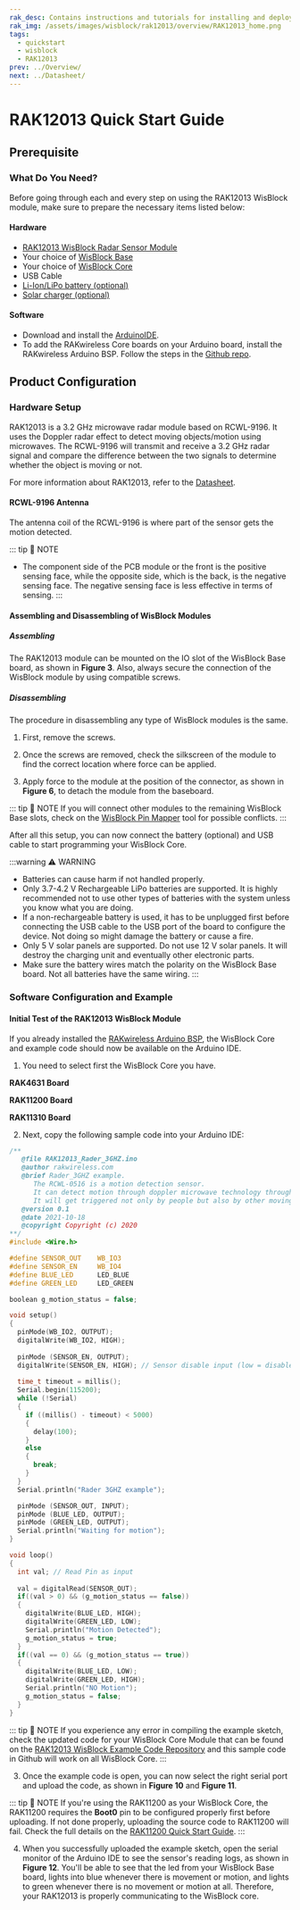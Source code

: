 ```yaml
---
rak_desc: Contains instructions and tutorials for installing and deploying your RAK12013. Instructions are written in a detailed and step-by-step manner for an easier experience in setting up your device. Aside from the hardware configuration, it also contains a software setup that includes detailed example codes that will help you get started.
rak_img: /assets/images/wisblock/rak12013/overview/RAK12013_home.png
tags:
  - quickstart
  - wisblock
  - RAK12013
prev: ../Overview/ 
next: ../Datasheet/ 
---
```


# RAK12013 Quick Start Guide

## Prerequisite

### What Do You Need?

Before going through each and every step on using the RAK12013 WisBlock module, make sure to prepare the necessary items listed below:

#### Hardware

- [RAK12013 WisBlock Radar Sensor Module](https://store.rakwireless.com/products/rak12013-wisblock-radar-sensor)
- Your choice of [WisBlock Base](https://store.rakwireless.com/collections/wisblock-base) 
- Your choice of [WisBlock Core](https://store.rakwireless.com/collections/wisblock-core)
- USB Cable
- [Li-Ion/LiPo battery (optional)](https://store.rakwireless.com/collections/wisblock-accessory/products/battery-connector-cable)
- [Solar charger (optional)](https://store.rakwireless.com/collections/wisblock-accessory/products/solar-panel-connector-cable)

#### Software

- Download and install the [ArduinoIDE](https://www.arduino.cc/en/Main/Software).
- To add the RAKwireless Core boards on your Arduino board, install the RAKwireless Arduino BSP. Follow the steps in the [Github repo](https://github.com/RAKWireless/RAKwireless-Arduino-BSP-Index).

## Product Configuration

### Hardware Setup

RAK12013 is a 3.2&nbsp;GHz microwave radar module based on RCWL-9196. It uses the Doppler radar effect to detect moving objects/motion using microwaves. The RCWL-9196 will transmit and receive a 3.2&nbsp;GHz radar signal and compare the difference between the two signals to determine whether the object is moving or not.

For more information about RAK12013, refer to the [Datasheet](../Datasheet/).

<rk-img
  src="/assets/images/wisblock/rak12013/quickstart/rak12013-assembly.png"
  width="50%"
  caption="RAK12013 connection to WisBlock Base"
/>

#### RCWL-9196 Antenna

<rk-img
  src="/assets/images/wisblock/rak12013/quickstart/rak12013-antenna.png"
  width="60%"
  caption="WisBlock Radar Sensor Antenna Coil"
/>

The antenna coil of the RCWL-9196 is where part of the sensor gets the motion detected.

::: tip 📝 NOTE
 - The component side of the PCB module or the front is the positive sensing face, while the opposite side, which is the back, is the negative sensing face. The negative sensing face is less effective in terms of sensing.
::: 

#### Assembling and Disassembling of WisBlock Modules

##### Assembling

The RAK12013 module can be mounted on the IO slot of the WisBlock Base board, as shown in **Figure 3**. Also, always secure the connection of the WisBlock module by using compatible screws.

<rk-img
  src="/assets/images/wisblock/rak12013/quickstart/mounting-mechanism.png"
  width="60%"
  caption="RAK12013 mounting connection to WisBlock Base module"
/>

##### Disassembling

The procedure in disassembling any type of WisBlock modules is the same. 

1. First, remove the screws.  

<rk-img
  src="/assets/images/wisblock/rak12013/quickstart/removing_screw.png"
  width="70%"
  caption="Removing screws from the WisBlock module"
/>

2. Once the screws are removed, check the silkscreen of the module to find the correct location where force can be applied.

<rk-img
  src="/assets/images/wisblock/rak12013/quickstart/detach_silkscreen.png"
  width="70%"
  caption="Detaching silkscreen on the WisBlock module"
/>

3. Apply force to the module at the position of the connector, as shown in **Figure 6**, to detach the module from the baseboard.

<rk-img
  src="/assets/images/wisblock/rak12013/quickstart/detach_module.png"
  width="70%"
  caption="Applying even forces on the proper location of a WisBlock module"
/>

::: tip 📝 NOTE
If you will connect other modules to the remaining WisBlock Base slots, check on the [WisBlock Pin Mapper](https://docs.rakwireless.com/Knowledge-Hub/Pin-Mapper/) tool for possible conflicts. 
:::

After all this setup, you can now connect the battery (optional) and USB cable to start programming your WisBlock Core.

:::warning ⚠️ WARNING
- Batteries can cause harm if not handled properly.
- Only 3.7-4.2&nbsp;V Rechargeable LiPo batteries are supported. It is highly recommended not to use other types of batteries with the system unless you know what you are doing.
- If a non-rechargeable battery is used, it has to be unplugged first before connecting the USB cable to the USB port of the board to configure the device. Not doing so might damage the battery or cause a fire.
- Only 5&nbsp;V solar panels are supported. Do not use 12&nbsp;V solar panels. It will destroy the charging unit and eventually other electronic parts.
- Make sure the battery wires match the polarity on the WisBlock Base board. Not all batteries have the same wiring.
:::

### Software Configuration and Example

#### Initial Test of the RAK12013 WisBlock Module

If you already installed the [RAKwireless Arduino BSP](https://github.com/RAKWireless/RAKwireless-Arduino-BSP-Index), the WisBlock Core and example code should now be available on the Arduino IDE.

1. You need to select first the WisBlock Core you have.

**RAK4631 Board**

<rk-img
  src="/assets/images/wisblock/rak12013/quickstart/rak4631-board.png"
  width="100%"
  caption="Selecting RAK4631 as WisBlock Core"
/>

**RAK11200 Board**

<rk-img
  src="/assets/images/wisblock/rak12013/quickstart/rak11200-board.png"
  width="100%"
  caption="Selecting RAK11200 as WisBlock Core"
/>

**RAK11310 Board**

<rk-img
  src="/assets/images/wisblock/rak12013/quickstart/rak11310-board.png"
  width="100%"
  caption="Selecting RAK11310 as WisBlock Core"
/>

2. Next, copy the following sample code into your Arduino IDE:

```c
/**
   @file RAK12013_Rader_3GHZ.ino
   @author rakwireless.com
   @brief Rader_3GHZ example.
      The RCWL-0516 is a motion detection sensor. 
      It can detect motion through doppler microwave technology through walls or other materials. 
      It will get triggered not only by people but also by other moving objects.
   @version 0.1
   @date 2021-10-18
   @copyright Copyright (c) 2020
**/
#include <Wire.h>

#define SENSOR_OUT    WB_IO3
#define SENSOR_EN     WB_IO4
#define BLUE_LED      LED_BLUE
#define GREEN_LED     LED_GREEN

boolean g_motion_status = false;

void setup() 
{
  pinMode(WB_IO2, OUTPUT);
  digitalWrite(WB_IO2, HIGH);
  
  pinMode (SENSOR_EN, OUTPUT);
  digitalWrite(SENSOR_EN, HIGH); // Sensor disable input (low = disable)
  
  time_t timeout = millis();
  Serial.begin(115200);
  while (!Serial)
  {
    if ((millis() - timeout) < 5000)
    {
      delay(100);
    }
    else
    {
      break;
    }
  }
  Serial.println("Rader 3GHZ example");

  pinMode (SENSOR_OUT, INPUT); 
  pinMode (BLUE_LED, OUTPUT);  
  pinMode (GREEN_LED, OUTPUT);
  Serial.println("Waiting for motion");
}

void loop() 
{
  int val; // Read Pin as input
  
  val = digitalRead(SENSOR_OUT);
  if((val > 0) && (g_motion_status == false))
  {
    digitalWrite(BLUE_LED, HIGH);
    digitalWrite(GREEN_LED, LOW);
    Serial.println("Motion Detected");
    g_motion_status = true;
  }
  if((val == 0) && (g_motion_status == true))
  {
    digitalWrite(BLUE_LED, LOW);
    digitalWrite(GREEN_LED, HIGH);
    Serial.println("NO Motion"); 
    g_motion_status = false;
  }
}

```
::: tip 📝 NOTE
If you experience any error in compiling the example sketch, check the updated code for your WisBlock Core Module that can be found on the [RAK12013 WisBlock Example Code Repository](https://github.com/RAKWireless/WisBlock/tree/master/examples/common/IO/RAK12013_Radar_3GHZ) and this sample code in Github will work on all WisBlock Core.
:::

3. Once the example code is open, you can now select the right serial port and upload the code, as shown in **Figure 10** and **Figure 11**.

::: tip 📝 NOTE
If you're using the RAK11200 as your WisBlock Core, the RAK11200 requires the **Boot0** pin to be configured properly first before uploading. If not done properly, uploading the source code to RAK11200 will fail. Check the full details on the [RAK11200 Quick Start Guide](https://docs.rakwireless.com/Product-Categories/WisBlock/RAK11200/Quickstart/#uploading-to-wisblock).
:::

<rk-img
  src="/assets/images/wisblock/rak12013/quickstart/rak4631-selectport.png"
  width="100%"
  caption="Selecting the correct Serial Port"
/>

<rk-img
  src="/assets/images/wisblock/rak12013/quickstart/rak4631-upload.png"
  width="100%"
  caption="Uploading the RAK12013 example code"
/>

4. When you successfully uploaded the example sketch, open the serial monitor of the Arduino IDE to see the sensor's reading logs, as shown in **Figure 12**. You'll be able to see that the led from your WisBlock Base board, lights into blue whenever there is movement or motion, and lights to green whenever there is no movement or motion at all. Therefore, your RAK12013 is properly communicating to the WisBlock core.

<rk-img
  src="/assets/images/wisblock/rak12013/quickstart/rak12013-serial.png"
  width="80%"
  caption="RAK12013 Radar Sensor readings"
/>